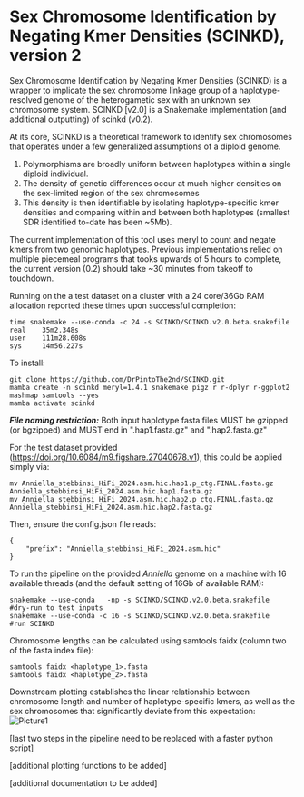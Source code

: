 # Sex Chromosome Identification by Negating Kmer Densities (SCINKD), version 2
Sex Chromosome Identification by Negating Kmer Densities (SCINKD) is a wrapper to implicate the sex chromosome linkage group of a haplotype-resolved genome of the heterogametic sex with an unknown sex chromosome system.
SCINKD [v2.0] is a Snakemake implementation (and additional outputting) of scinkd (v0.2).

At its core, SCINKD is a theoretical framework to identify sex chromosomes that operates under a few generalized assumptions of a diploid genome.
  1. Polymorphisms are broadly uniform between haplotypes within a single diploid individual.
  2. The density of genetic differences occur at much higher densities on the sex-limited region of the sex chromosomes
  3. This density is then identifiable by isolating haplotype-specific kmer densities and comparing within and between both haplotypes (smallest SDR identified to-date has been ~5Mb).

The current implementation of this tool uses meryl to count and negate kmers from two genomic haplotypes.
Previous implementations relied on multiple piecemeal programs that tooks upwards of 5 hours to complete, the current version (0.2) should take ~30 minutes from takeoff to touchdown.

Running on the a test dataset on a cluster with a 24 core/36Gb RAM allocation reported these times upon successful completion:
```
time snakemake --use-conda -c 24 -s SCINKD/SCINKD.v2.0.beta.snakefile
real    35m2.348s
user    111m28.608s
sys     14m56.227s
```

To install:
```
git clone https://github.com/DrPintoThe2nd/SCINKD.git
mamba create -n scinkd meryl=1.4.1 snakemake pigz r r-dplyr r-ggplot2 mashmap samtools --yes
mamba activate scinkd 
```

_**File naming restriction:**_ Both input haplotype fasta files MUST be gzipped (or bgzipped) and MUST end in ".hap1.fasta.gz" and ".hap2.fasta.gz"

For the test dataset provided (https://doi.org/10.6084/m9.figshare.27040678.v1), this could be applied simply via:
```
mv Anniella_stebbinsi_HiFi_2024.asm.hic.hap1.p_ctg.FINAL.fasta.gz Anniella_stebbinsi_HiFi_2024.asm.hic.hap1.fasta.gz
mv Anniella_stebbinsi_HiFi_2024.asm.hic.hap2.p_ctg.FINAL.fasta.gz Anniella_stebbinsi_HiFi_2024.asm.hic.hap2.fasta.gz
```
Then, ensure the config.json file reads:
```
{
	"prefix": "Anniella_stebbinsi_HiFi_2024.asm.hic"
}
```
To run the pipeline on the provided _Anniella_ genome on a machine with 16 available threads (and the default setting of 16Gb of available RAM):
```
snakemake --use-conda   -np -s SCINKD/SCINKD.v2.0.beta.snakefile          #dry-run to test inputs
snakemake --use-conda -c 16 -s SCINKD/SCINKD.v2.0.beta.snakefile          #run SCINKD
```
Chromosome lengths can be calculated using samtools faidx (column two of the fasta index file):
```
samtools faidx <haplotype_1>.fasta
samtools faidx <haplotype_2>.fasta
```


Downstream plotting establishes the linear relationship between chromosome length and number of haplotype-specific kmers, as well as the sex chromosomes that significantly deviate from this expectation:
![Picture1](https://github.com/user-attachments/assets/0ea3de57-055d-46b3-8a85-a8ec2e7da77e)

[last two steps in the pipeline need to be replaced with a faster python script]

[additional plotting functions to be added]

[additional documentation to be added] 

